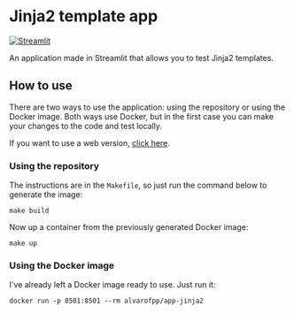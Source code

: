 # Jinja2 template app

[![Streamlit](https://img.shields.io/badge/Streamlit-FF4B4B?style=for-the-badge&logo=Streamlit&logoColor=white)][streamlit-app]

An application made in Streamlit that allows you to test Jinja2 templates.

## How to use

There are two ways to use the application: using the repository or using the Docker image.
Both ways use Docker, but in the first case you can make your changes to the code and test locally.

If you want to use a web version, [click here][streamlit-app].

### Using the repository

The instructions are in the `Makefile`, so just run the command below to generate the image:

```shell
make build
```

Now up a container from the previously generated Docker image:

```shell
make up
```

### Using the Docker image

I've already left a Docker image ready to use. Just run it:

```shell
docker run -p 8501:8501 --rm alvarofpp/app-jinja2
```

[streamlit-app]: https://jinja2-templates.streamlit.app/
